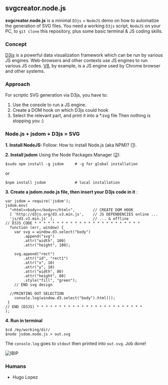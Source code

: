 ## svgcreator.node.js
**svgcreator.node.js** is a minimal `D3js` + `NodeJS` demo on how to automatize the generation of SVG files. You need a working `D3js` script, `NodeJS` on your PC, to `git clone` this repository, plus some basic terminal & JS coding skills.

### Concept
[D3js](http://d3js.org/d3.v3.min.js) is a powerful data visualization framework which can be run by various JS engines. Web-browsers and other contexts use JS engines to run various JS codes. [V8](https://en.wikipedia.org/wiki/V8_(JavaScript_engine)), by example, is a JS engine used by Chrome browser and other systems. 

### Approach
For scriptic SVG generation via D3js, you have to: 
1. Use the console to run a JS engine.
2. Create a DOM hook on which D3js could hook
3. Select the relevant part, and print it into a *.svg file
Then nothing is stopping you :)

### Node.js + jsdom + D3js = SVG

**1. Install NodeJS:**
Follow: How to install Node.js (aka NPM)? ([1](http://howtonode.org/how-to-install-nodejs)).

**2. Install jsdom**
Using the Node Packages Manager ([2](https://github.com/tmpvar/jsdom#install)):

    $sudo npm install -g jsdom     # -g for global installation
or

    $npm install jsdom             # local installation

**3. Create a jsdom.node.js file, then insert your D3js code in it** :

    var jsdom = require('jsdom');
    jsdom.env(
      "<html><body></body></html>",        // CREATE DOM HOOK
      [ 'http://d3js.org/d3.v3.min.js',    // JS DEPENDENCIES online ...
      'js/d3.v3.min.js' ],                 // ... & offline
    // D3JS CODE * * * * * * * * * * * * * * * * * * * * * * * *
      function (err, window) {
        var svg = window.d3.select("body")
            .append("svg")
            .attr("width", 100)
            .attr("height", 100);

        svg.append("rect")
            .attr("id", "rect1")
            .attr("x", 10)
            .attr("y", 10)
            .attr("width", 80)
            .attr("height", 80)
            .style("fill", "green");
        // END svg design

      //PRINTING OUT SELECTION
        console.log(window.d3.select("body").html());
     }
    // END (D3JS) * * * * * * * * * * * * * * * * * * * * * * * *
    );

**4. Run in terminal** 
    
    $cd /my/working/dir/
    $node jsdom.node.js > out.svg

The `console.log` goes to `stdout` then printed into `out.svg`. Job done!

![IBIP](https://raw.githubusercontent.com/hugolpz/svgcreator.node.js/master/out.svg)

### Humans

- Hugo Lopez